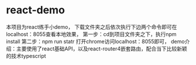 # react-demo
本项目为react练手小demo，
下载文件夹之后依次执行下边两个命令即可在localhost：8055查看本地效果，
第一步：cd到项目文件夹之下，执行npm install
第二步：npm run statr 打开chrome访问localhost：8055即可，
demo介绍：主要使用了react基础API，以及react-router4嵌套路由，配合当下比较新颖的技术typescript
